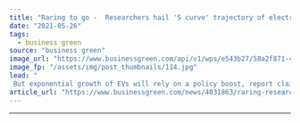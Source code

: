 ```yaml
---
title: "Raring to go -  Researchers hail 'S curve' trajectory of electric vehicle market"
date: "2021-05-26"
tags: 
  - business green
source: "business green"
image_url: "https://www.businessgreen.com/api/v1/wps/e543b27/58a2f871-48bc-4d44-a43a-7869e1eb77c5/10/JPG-Medium-Polestar-1-MP-Chengdu-001-1-185x114.jpg"
image_fp: "/assets/img/post_thumbnails/114.jpg"
lead: "
 But exponential growth of EVs will rely on a policy boost, report claims ..."
article_url: "https://www.businessgreen.com/news/4031863/raring-researchers-hail-curve-trajectory-electric-vehicle-market"
---
```


---
